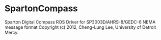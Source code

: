 SpartonCompass
==============

Sparton Digital Compass ROS Driver for SP3003D/AHRS-8/GEDC-6  NEMA message format
Copyright (c) 2012, Cheng-Lung Lee, University of Detroit Mercy.
